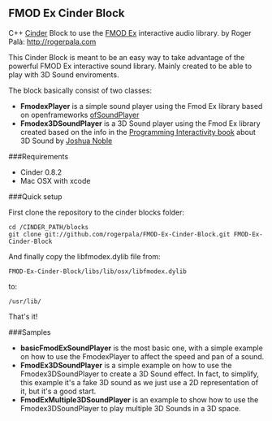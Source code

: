 FMOD Ex Cinder Block
--------------------

C++ [Cinder](http://libcinder.org) Block to use the [FMOD Ex](http://www.fmod.org/) interactive audio library.
by Roger Palà: http://rogerpala.com

This Cinder Block is meant to be an easy way to take advantage of the powerful FMOD Ex interactive sound library. 
Mainly created to be able to play with 3D Sound enviroments.

The block basically consist of two classes:
* **FmodexPlayer** is a simple sound player using the Fmod Ex library based on openframeworks [ofSoundPlayer](https://github.com/openframeworks/openFrameworks/blob/master/libs/openFrameworks/sound/ofSoundPlayer.cpp)
* **Fmodex3DSoundPlayer** is a 3D Sound player using the Fmod Ex library created based on the info in the [Programming Interactivity book](http://programminginteractivity.com/) about 3D Sound by [Joshua Noble](http://thefactoryfactory.com/)

###Requirements

* Cinder 0.8.2
* Mac OSX with xcode

###Quick setup

First clone the repository to the cinder blocks folder:

	cd /CINDER_PATH/blocks
	git clone git://github.com/rogerpala/FMOD-Ex-Cinder-Block.git FMOD-Ex-Cinder-Block

And finally copy the libfmodex.dylib file from:

	FMOD-Ex-Cinder-Block/libs/lib/osx/libfmodex.dylib

to:

	/usr/lib/

That's it!

###Samples

* **basicFmodExSoundPlayer** is the most basic one, with a simple example on how to use the FmodexPlayer to affect the speed and pan of a sound.
* **FmodEx3DSoundPlayer** is a simple example on how to use the Fmodex3DSoundPlayer to create a 3D Sound effect. In fact, to simplify, this example it's a fake 3D sound as we just use a 2D representation of it, but it's a good start.
* **FmodExMultiple3DSoundPlayer** is an example to show how to use the Fmodex3DSoundPlayer to play multiple 3D Sounds in a 3D space. 
